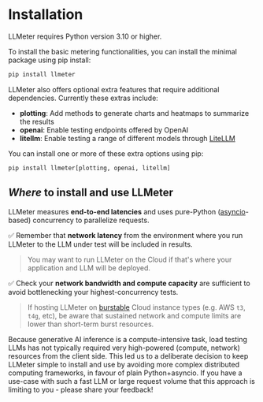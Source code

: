 # Installation

LLMeter requires Python version 3.10 or higher.

To install the basic metering functionalities, you can install the minimal package using pip install:

```bash
pip install llmeter
```

LLMeter also offers optional extra features that require additional dependencies. Currently these extras include:

- **plotting**: Add methods to generate charts and heatmaps to summarize the results
- **openai**: Enable testing endpoints offered by OpenAI
- **litellm**: Enable testing a range of different models through [LiteLLM](https://github.com/BerriAI/litellm)

You can install one or more of these extra options using pip:

```bash
pip install llmeter[plotting, openai, litellm]
```

## *Where* to install and use LLMeter

LLMeter measures **end-to-end latencies** and uses pure-Python ([asyncio](https://docs.python.org/3/library/asyncio.html)-based) concurrency to parallelize requests.

✅ Remember that **network latency** from the environment where you run LLMeter to the LLM under test will be included in results.

> You may want to run LLMeter on the Cloud if that's where your application and LLM will be deployed.

✅ Check your **network bandwidth and compute capacity** are sufficient to avoid bottlenecking your highest-concurrency tests.

> If hosting LLMeter on [burstable](https://docs.aws.amazon.com/AWSEC2/latest/UserGuide/burstable-performance-instances.html) Cloud instance types (e.g. AWS `t3`, `t4g`, etc), be aware that sustained network and compute limits are lower than short-term burst resources.

Because generative AI inference is a compute-intensive task, load testing LLMs has not typically required very high-powered (compute, network) resources from the client side. This led us to a deliberate decision to keep LLMeter simple to install and use by avoiding more complex distributed computing frameworks, in favour of plain Python+asyncio. If you have a use-case with such a fast LLM or large request volume that this approach is limiting to you - please share your feedback!
